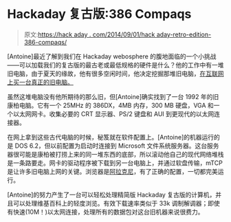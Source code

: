 # Hackaday 复古版:386 Compaqs

> 原文:[https://hack aday . com/2014/09/01/hack aday-retro-edition-386-compaqs/](https://hackaday.com/2014/09/01/hackaday-retro-edition-386-compaqs/)

[Antoine]最近了解到我们在 Hackaday webosphere 的腹地面临的一个小挑战——可以加载我们的复古版的最古老或最低规格的硬件是什么？他的工作中有一堆旧电脑，由于夏天的缘故，他有很多空闲时间，他决定挖掘那堆旧电脑，[在互联网上买一台真正的旧电脑。](https://justpaste.it/gv01)

虽然这堆电脑没有他所期待的那么旧，但[Antoine]确实找到了一台 1992 年的旧康柏电脑。它有一个 25MHz 的 386DX，4MB 内存，300 MB 硬盘，VGA 和一个以太网网卡。收集必要的 CRT 显示器、PS/2 键盘和 AUI 到更现代的以太网连接器。

在网上拿到这些古代电脑的时候，秘笈就在软件配置上。[Antoine]的机器运行的是 DOS 6.2，但以前配置为启动时连接到 Microsoft 文件系统服务器。这台服务器很可能是康柏被打捞上来的同一堆东西的底部，所以滚动他自己的现代网络堆栈是一条路要走。网卡的驱动程序被下载到另一台电脑上，并通过软盘传输，mTCP 是让许多旧电脑上网的关键。浏览器是[阿拉克尼](http://www.glennmcc.org/)，有了正确的配置，一切都完美运行。

[Antoine]的努力产生了一台可以轻松处理精简版 Hackaday 复古版的计算机，并且可以处理维基百科上的轻度浏览。有效下载速率类似于 33k 调制解调器；即使有快速(10M！)以太网连接，处理所有的数据包对这台旧机器来说很费力。